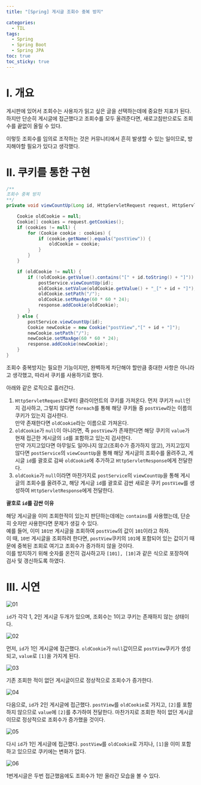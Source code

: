 ```yaml
---
title: "[Spring] 게시글 조회수 중복 방지"

categories:
  - TIL
tags:
  - Spring
  - Spring Boot
  - Spring JPA
toc: true
toc_sticky: true
---
```


# I. 개요

게시판에 있어서 조회수는 사용자가 읽고 싶은 글을 선택하는데에 중요한 지표가 된다.  
하지만 단순히 게시글에 접근했다고 조회수를 모두 올려준다면, 새로고침만으로도 조회수를 끝없이 올릴 수 있다.  

이렇듯 조회수를 임의로 조작하는 것은 커뮤니티에서 흔히 발생할 수 있는 일이므로, 방지해야할 필요가 있다고 생각했다.

# II. 쿠키를 통한 구현

```java
/**
조회수 중복 방지
**/
private void viewCountUp(Long id, HttpServletRequest request, HttpServletResponse response) {

    Cookie oldCookie = null;
    Cookie[] cookies = request.getCookies();
    if (cookies != null) {
        for (Cookie cookie : cookies) {
            if (cookie.getName().equals("postView")) {
                oldCookie = cookie;
            }
        }
    }

    if (oldCookie != null) {
        if (!oldCookie.getValue().contains("[" + id.toString() + "]")) {
            postService.viewCountUp(id);
            oldCookie.setValue(oldCookie.getValue() + "_[" + id + "]");
            oldCookie.setPath("/");
            oldCookie.setMaxAge(60 * 60 * 24);
            response.addCookie(oldCookie);
        }
    } else {
        postService.viewCountUp(id);
        Cookie newCookie = new Cookie("postView","[" + id + "]");
        newCookie.setPath("/");
        newCookie.setMaxAge(60 * 60 * 24);
        response.addCookie(newCookie);
    }
}
```

조회수 중복방지는 필요한 기능이지만, 완벽하게 차단해야 할만큼 중대한 사항은 아니라고 생각했고, 따라서 쿠키를 사용하기로 했다.

아래와 같은 로직으로 흘러간다.

1. `HttpServletRequest`로부터 클라이언트의 쿠키를 가져온다. 먼저 쿠키가 `null`인지 검사하고, 그렇지 않다면 `foreach`를 통해 해당 쿠키들 중 `postView`라는 이름의 쿠키가 있는지 검사한다.  
만약 존재한다면 `oldCookie`라는 이름으로 가져온다.
2. `oldCookie`가 `null`이 아니라면, 즉 `postView`가 존재한다면 해당 쿠키의 `value`가 현재 접근한 게시글의 `id`를 포함하고 있는지 검사한다.  
만약 가지고있다면 아무일도 일어나지 않고(조회수가 증가하지 않고), 가지고있지 않다면 `postService`의 `viewCountUp`을 통해 해당 게시글의 조회수를 올려주고, 게시글 `id`를 괄호로 감싸 `oldCookie`에 추가하고 `HttpServletResponse`에게 전달한다.
3. `oldCookie`가 `null`이라면 마찬가지로 `postService`의 `viewCountUp`을 통해 게시글의 조회수를 올려주고, 해당 게시글 `id`를 괄호로 감싼 새로운 쿠키 `postView`를 생성하여 `HttpServletResponse`에게 전달한다.

__괄호로 `id`를 감싼 이유__

해당 게시글을 이미 조회한적이 있는지 판단하는데에는 `contains`를 사용했는데, 단순히 숫자만 사용한다면 문제가 생길 수 있다.  
예를 들어, 이미 `101번` 게시글을 조회하여 `postView`의 값이 `101`이라고 하자.  
이 때, `10번` 게시글을 조회하려 한다면, `postView`쿠키의 `101`에 포함되어 있는 값이기 때문에 중복된 조회로 여기고 조회수가 증가하지 않을 것이다.  
이를 방지하기 위해 숫자를 온전히 검사하고자 `[101], [10]`과 같은 식으로 포장하여 검사 및 갱신하도록 하였다.

# III. 시연

![01](https://user-images.githubusercontent.com/68958979/125584885-d9ee4784-17ef-4c9e-93f2-416979fe0f77.png)

`id`가 각각 1, 2인 게시글 두개가 있으며, 조회수는 1이고 쿠키는 존재하지 않는 상태이다.

![02](https://user-images.githubusercontent.com/68958979/125585164-4f6bd8ac-5939-4aa4-bf58-932b14d119ff.png)

먼저, `id`가 1인 게시글에 접근했다. `oldCookie`가 `null`값이므로 `postView`쿠키가 생성되고, `value`로 `[1]`을 가지게 된다.


![03](https://user-images.githubusercontent.com/68958979/125585168-e5fcb4aa-595f-496b-bedd-10737c5ea4b6.png)

기존 조회한 적이 없던 게시글이므로 정상적으로 조회수가 증가한다.

![04](https://user-images.githubusercontent.com/68958979/125585170-9ce89203-3241-4dd8-9432-7dd6a6c13083.png)

다음으로, `id`가 2인 게시글에 접근했다. `postView`를 `oldCookie`로 가지고, `[2]`를 포함하지 않으므로 `value`에 `[2]`를 추가하여 전달한다.
마찬가지로 조회한 적이 없던 게시글이므로 정상적으로 조회수가 증가했을 것이다.

![05](https://user-images.githubusercontent.com/68958979/125585171-874db204-e4d3-440b-a4f6-7bf22573f634.png)

다시 `id`가 1인 게시글에 접근했다. `postView`를 `oldCookie`로 가지나, `[1]`을 이미 포함하고 있으므로 쿠키에는 변화가 없다.

![06](https://user-images.githubusercontent.com/68958979/125585625-498bb7df-666f-4235-98d8-1a0cf38f6a76.png)

1번게시글은 두번 접근했음에도 조회수가 1만 올라간 모습을 볼 수 있다.